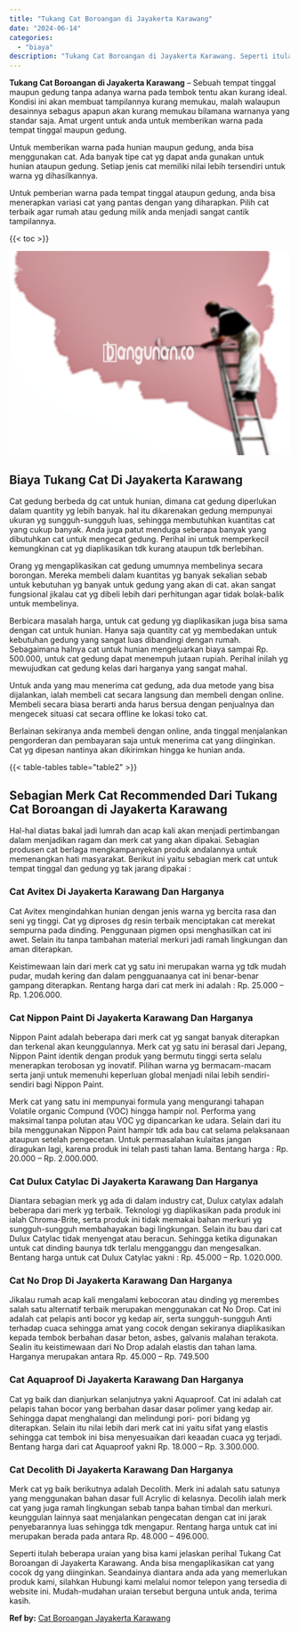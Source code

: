 ```yaml
---
title: "Tukang Cat Boroangan di Jayakerta Karawang"
date: "2024-06-14"
categories: 
  - "biaya"
description: "Tukang Cat Boroangan di Jayakerta Karawang. Seperti itulah beberapa uraian yang bisa kami jelaskan perihal Tukang Cat Boroangan di Jayakerta Karawang. Anda b..."
---
```


**Tukang Cat Boroangan di Jayakerta Karawang** – Sebuah tempat tinggal maupun gedung tanpa adanya warna pada tembok tentu akan kurang ideal. Kondisi ini akan membuat tampilannya kurang memukau, malah walaupun desainnya sebagus apapun akan kurang memukau bilamana warnanya yang standar saja. Amat urgent untuk anda untuk memberikan warna pada tempat tinggal maupun gedung.

Untuk memberikan warna pada hunian maupun gedung, anda bisa menggunakan cat. Ada banyak tipe cat yg dapat anda gunakan untuk hunian ataupun gedung. Setiap jenis cat memiliki nilai lebih tersendiri untuk warna yg dihasilkannya.

Untuk pemberian warna pada tempat tinggal ataupun gedung, anda bisa menerapkan variasi cat yang pantas dengan yang diharapkan. Pilih cat terbaik agar rumah atau gedung milik anda menjadi sangat cantik tampilannya.

{{< toc >}}

![Tukang Cat Boroangan di Jayakerta Karawang](/images/jasa-cat-murah19.png)

## Biaya Tukang Cat Di Jayakerta Karawang

Cat gedung berbeda dg cat untuk hunian, dimana cat gedung diperlukan dalam quantity yg lebih banyak. hal itu dikarenakan gedung mempunyai ukuran yg sungguh-sungguh luas, sehingga membutuhkan kuantitas cat yang cukup banyak. Anda juga patut menduga seberapa banyak yang dibutuhkan cat untuk mengecat gedung. Perihal ini untuk memperkecil kemungkinan cat yg diaplikasikan tdk kurang ataupun tdk berlebihan.

Orang yg mengaplikasikan cat gedung umumnya membelinya secara borongan. Mereka membeli dalam kuantitas yg banyak sekalian sebab untuk kebutuhan yg banyak untuk gedung yang akan di cat. akan sangat fungsional jikalau cat yg dibeli lebih dari perhitungan agar tidak bolak-balik untuk membelinya.

Berbicara masalah harga, untuk cat gedung yg diaplikasikan juga bisa sama dengan cat untuk hunian. Hanya saja quantity cat yg membedakan untuk kebutuhan gedung yang sangat luas dibandingi dengan rumah. Sebagaimana halnya cat untuk hunian mengeluarkan biaya sampai Rp. 500.000, untuk cat gedung dapat menempuh jutaan rupiah. Perihal inilah yg mewujudkan cat gedung kelas dari harganya yang sangat mahal.

Untuk anda yang mau menerima cat gedung, ada dua metode yang bisa dijalankan, ialah membeli cat secara langsung dan membeli dengan online. Membeli secara biasa berarti anda harus bersua dengan penjualnya dan mengecek situasi cat secara offline ke lokasi toko cat.

Berlainan sekiranya anda membeli dengan online, anda tinggal menjalankan pengorderan dan pembayaran saja untuk menerima cat yang diinginkan. Cat yg dipesan nantinya akan dikirimkan hingga ke hunian anda.

{{< table-tables table="table2" >}}

## Sebagian Merk Cat Recommended Dari Tukang Cat Boroangan di Jayakerta Karawang

Hal-hal diatas bakal jadi lumrah dan acap kali akan menjadi pertimbangan dalam menjadikan ragam dan merk cat yang akan dipakai. Sebagian produsen cat berlaga mengkampanyekan produk andalannya untuk memenangkan hati masyarakat. Berikut ini yaitu sebagian merk cat untuk tempat tinggal dan gedung yg tak jarang dipakai :

### Cat Avitex Di Jayakerta Karawang Dan Harganya

Cat Avitex mengindahkan hunian dengan jenis warna yg bercita rasa dan seni yg tinggi. Cat yg diproses dg resin terbaik menciptakan cat merekat sempurna pada dinding. Penggunaan pigmen opsi menghasilkan cat ini awet. Selain itu tanpa tambahan material merkuri jadi ramah lingkungan dan aman diterapkan.

Keistimewaan lain dari merk cat yg satu ini merupakan warna yg tdk mudah pudar, mudah kering dan dalam pengguanaanya cat ini benar-benar gampang diterapkan. Rentang harga dari cat merk ini adalah : Rp. 25.000 – Rp. 1.206.000.

### Cat Nippon Paint Di Jayakerta Karawang Dan Harganya

Nippon Paint adalah beberapa dari merk cat yg sangat banyak diterapkan dan terkenal akan keunggulannya. Merk cat yg satu ini berasal dari Jepang, Nippon Paint identik dengan produk yang bermutu tinggi serta selalu menerapkan terobosan yg inovatif. Pilihan warna yg bermacam-macam serta janji untuk memenuhi keperluan global menjadi nilai lebih sendiri-sendiri bagi Nippon Paint.

Merk cat yang satu ini mempunyai formula yang mengurangi tahapan Volatile organic Compund (VOC) hingga hampir nol. Performa yang maksimal tanpa polutan atau VOC yg dipancarkan ke udara. Selain dari itu bila menggunakan Nippon Paint hampir tdk ada bau cat selama pelaksanaan ataupun setelah pengecetan. Untuk permasalahan kulaitas jangan diragukan lagi, karena produk ini telah pasti tahan lama. Bentang harga : Rp. 20.000 – Rp. 2.000.000.

### Cat Dulux Catylac Di Jayakerta Karawang Dan Harganya

Diantara sebagian merk yg ada di dalam industry cat, Dulux catylax adalah beberapa dari merk yg terbaik. Teknologi yg diaplikasikan pada produk ini ialah Chroma-Brite, serta produk ini tidak memakai bahan merkuri yg sungguh-sungguh membahayakan bagi lingkungan. Selain itu bau dari cat Dulux Catylac tidak menyengat atau beracun. Sehingga ketika digunakan untuk cat dinding baunya tdk terlalu mengganggu dan mengesalkan. Bentang harga untuk cat Dulux Catylac yakni : Rp. 45.000 – Rp. 1.020.000.

### Cat No Drop Di Jayakerta Karawang Dan Harganya

Jikalau rumah acap kali mengalami kebocoran atau dinding yg merembes salah satu alternatif terbaik merupakan menggunakan cat No Drop. Cat ini adalah cat pelapis anti bocor yg kedap air, serta sungguh-sungguh Anti terhadap cuaca sehingga amat yang cocok dengan sekiranya diaplikasikan kepada tembok berbahan dasar beton, asbes, galvanis malahan terakota. Sealin itu keistimewaan dari No Drop adalah elastis dan tahan lama. Harganya merupakan antara Rp. 45.000 – Rp. 749.500

### Cat Aquaproof Di Jayakerta Karawang Dan Harganya

Cat yg baik dan dianjurkan selanjutnya yakni Aquaproof. Cat ini adalah cat pelapis tahan bocor yang berbahan dasar dasar polimer yang kedap air. Sehingga dapat menghalangi dan melindungi pori- pori bidang yg diterapkan. Selain itu nilai lebih dari merk cat ini yaitu sifat yang elastis sehingga cat tembok ini bisa menyesuaikan dari keaadan cuaca yg terjadi. Bentang harga dari cat Aquaproof yakni Rp. 18.000 – Rp. 3.300.000.

### Cat Decolith Di Jayakerta Karawang Dan Harganya

Merk cat yg baik berikutnya adalah Decolith. Merk ini adalah satu satunya yang menggunakan bahan dasar full Acrylic di kelasnya. Decolih ialah merk cat yang juga ramah lingkungan sebab tanpa bahan timbal dan merkuri. keunggulan lainnya saat menjalankan pengecatan dengan cat ini jarak penyebarannya luas sehingga tdk mengapur. Rentang harga untuk cat ini merupakan berada pada antara Rp. 48.000 – 496.000.

Seperti itulah beberapa uraian yang bisa kami jelaskan perihal Tukang Cat Boroangan di Jayakerta Karawang. Anda bisa mengaplikasikan cat yang cocok dg yang diinginkan. Seandainya diantara anda ada yang memerlukan produk kami, silahkan Hubungi kami melalui nomor telepon yang tersedia di website ini. Mudah-mudahan uraian tersebut berguna untuk anda, terima kasih.

**Ref by:** [Cat Boroangan Jayakerta Karawang](https://id.wikipedia.org/wiki/Cat)
